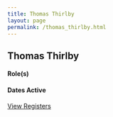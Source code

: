 ```yaml
---
title: Thomas Thirlby
layout: page
permalink: /thomas_thirlby.html
---
```


## Thomas Thirlby

#### Role(s)

#### Dates Active

<a href="{{ '/browse.html' | relative_url }}#Thomas Thirlby" class="btn btn-custom">View Registers</a>